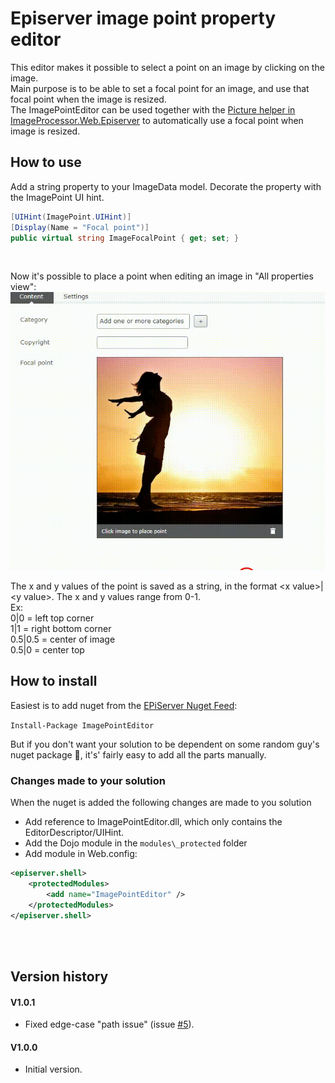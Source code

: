 ﻿# Episerver image point property editor
This editor makes it possible to select a point on an image by clicking on the image.<br/> 
Main purpose is to be able to set a focal point for an image, and use that focal point when the image is resized.
<br/>
The ImagePointEditor can be used together with the 
[Picture helper in ImageProcessor.Web.Episerver](https://hacksbyme.net/2019/01/17/control-the-cropping-of-your-images-with-a-focal-point/) to 
automatically use a focal point when image is resized.

## How to use
Add a string property to your ImageData model. Decorate the property with the ImagePoint UI hint.
````C#
[UIHint(ImagePoint.UIHint)]
[Display(Name = "Focal point")]
public virtual string ImageFocalPoint { get; set; }
````
<br/>

Now it's possible to place a point when editing an image in "All properties view":<br/>
![](https://raw.githubusercontent.com/ErikHen/ImagePointEditor/master/doc/ImagePoint.gif)

The x and y values of the point is saved as a string, in the format &lt;x value&gt;|&lt;y value&gt;. The x and y values range from 0-1. 
<br/>
Ex:<br/>
0|0 = left top corner<br/>
1|1 = right bottom corner <br/>
0.5|0.5 = center of image<br/>
0.5|0 = center top  <br/>

## How to install
Easiest is to add nuget from the [EPiServer Nuget Feed](http://nuget.episerver.com/):

`Install-Package ImagePointEditor`

But if you don't want your solution to be dependent on some random guy's nuget package 🙂, 
it's' fairly easy to add all the parts manually.

### Changes made to your solution
When the nuget is added the following changes are made to you solution
* Add reference to ImagePointEditor.dll, which only contains the EditorDescriptor/UIHint.
* Add the Dojo module in the `modules\_protected` folder
* Add module in Web.config:
````XML
<episerver.shell>
    <protectedModules>
        <add name="ImagePointEditor" />
    </protectedModules>
</episerver.shell>
````
<br/><br/>

## Version history
#### V1.0.1
- Fixed edge-case "path issue" (issue [#5](https://github.com/ErikHen/ImagePointEditor/issues/5)).

#### V1.0.0
- Initial version.
